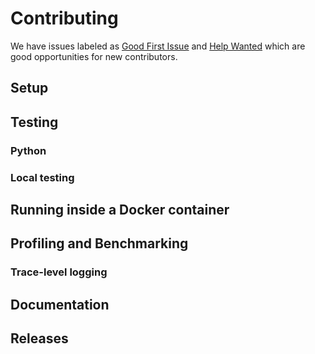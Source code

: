 # Contributing

We have issues labeled as [Good First Issue][good-first-issue] and
[Help Wanted][help-wanted] which are good opportunities for new
contributors.

## Setup

## Testing

### Python

### Local testing

## Running inside a Docker container

## Profiling and Benchmarking

### Trace-level logging

## Documentation

## Releases

<!-- End Links -->

[good-first-issue]: https://github.com/JnyJny/thing/issues?q=is%3Aopen+is%3Aissue+label%3A%22good+first+issue%22
[help-wanted]: https://github.com/JnyJny/thing/issues?q=is%3Aopen+is%3Aissue+label%3A%22help+wanted%22
